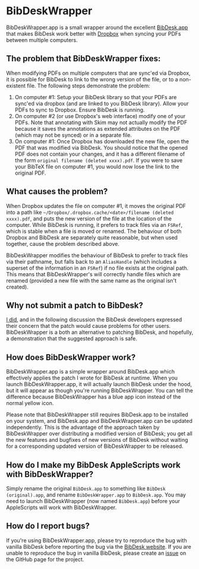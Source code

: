 # BibDeskWrapper

BibDeskWrapper.app is a small wrapper around the excellent [BibDesk.app][BibDesk] that makes BibDesk work better with [Dropbox] when syncing your PDFs between multiple computers.

## The problem that BibDeskWrapper fixes:

When modifying PDFs on multiple computers that are sync'ed via Dropbox, it is possible for BibDesk to link to the wrong version of the file, or to a non-existent file.  The following steps demonstrate the problem:

1. On computer #1: Setup your BibDesk library so that your PDFs are sync'ed via dropbox (and are linked to you BibDesk library).  Allow your PDFs to sync to Dropbox.  Ensure BibDesk is running.
2. On computer #2 (or use Dropbox's web interface) modify one of your PDFs.  Note that annotating with Skim may not actually modify the PDF because it saves the annotations as extended attributes on the PDF (which may not be synced) or in a separate file.
3. On computer #1: Once Dropbox has downloaded the new file, open the PDF that was modified via BibDesk.  You should notice that the opened PDF does not contain your changes, and it has a different filename of the form `original filename (deleted xxxx).pdf`.  If you were to save your BibTeX file on computer #1, you would now lose the link to the original PDF.

## What causes the problem?

When Dropbox updates the file on computer #1, it moves the original PDF into a path like `~/Dropbox/.dropbox.cache/<date>/filename (deleted xxxx).pdf`, and puts the new version of the file at the location of the computer.  While BibDesk is running, it prefers to track files via an `FSRef`, which is stable when a file is moved or renamed.  The behaviour of both Dropbox and BibDesk are separately quite reasonable, but when used together, cause the problem described above.

BibDeskWrapper modifies the behaviour of BibDesk to prefer to track files via their pathname, but falls back to an `AliasHandle` (which includes a superset of the information in an `FSRef`) if no file exists at the original path.  This means that BibDeskWrapper's will correctly handle files which are renamed (provided a new file with the same name as the original isn't created).

## Why not submit a patch to BibDesk?

[I did][patch-to-bibdesk], and in the following discussion the BibDesk developers expressed their concern that the patch would cause problems for other users.  BibDeskWrapper is a both an alternative to patching BibDesk, and hopefully, a demonstration that the suggested approach is safe.

## How does BibDeskWrapper work?

BibDeskWrapper.app is a simple wrapper around BibDesk.app which effectively applies the patch I wrote for BibDesk at runtime.  When you launch BibDeskWrapper.app, it will actually launch BibDesk under the hood, but it will appear as though you're running BibDeskWrapper.  You can tell the difference because BibDeskWrapper has a blue app icon instead of the normal yellow icon.

Please note that BibDeskWrapper still requires BibDesk.app to be installed on your system, and BibDesk.app and BibDeskWrapper.app can be updated independently.  This is the advantage of the approach taken by BibDeskWrapper over distributing a modified version of BibDesk; you get all the new features and bugfixes of new versions of BibDesk without waiting for a corresponding updated version of BibDeskWrapper to be released.

## How do I make my BibDesk AppleScripts work with BibDeskWrapper?

Simply rename the original `BibDesk.app` to something like `BibDesk (original).app`, and rename `BibDeskWrapper.app` to `BibDesk.app`.  You may need to launch BibDeskWrapper (now named `BibDesk.app`) before your AppleScripts will work with BibDeskWrapper.

## How do I report bugs?

If you're using BibDeskWrapper.app, please try to reproduce the bug with vanilla BibDesk before reporting the bug via the [BibDesk website][BibDesk].  If you are unable to reproduce the bug in vanilla BibDesk, please create an [issue][GitHubIssues] on the GitHub page for the project.



[BibDesk]: http://bibdesk.sourceforge.net
[Dropbox]: http://www.dropbox.com
[patch-to-bibdesk]: http://sourceforge.net/p/bibdesk/mailman/message/30367586/
[GitHubIssues]: https://github.com/GrahamDennis/BibDeskWrapper/issues